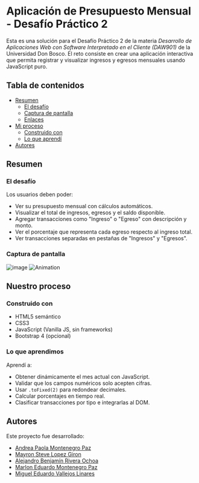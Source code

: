 # Aplicación de Presupuesto Mensual - Desafío Práctico 2

Esta es una solución para el Desafío Práctico 2 de la materia _Desarrollo de Aplicaciones Web con Software Interpretado en el Cliente (DAW901)_ de la Universidad Don Bosco. El reto consiste en crear una aplicación interactiva que permita registrar y visualizar ingresos y egresos mensuales usando JavaScript puro.

## Tabla de contenidos

- [Resumen](#resumen)
  - [El desafío](#el-desafío)
  - [Captura de pantalla](#captura-de-pantalla)
  - [Enlaces](#enlaces)
- [Mi proceso](#mi-proceso)
  - [Construido con](#construido-con)
  - [Lo que aprendí](#lo-que-aprendimos)
- [Autores](#autores)

## Resumen

### El desafío

Los usuarios deben poder:

- Ver su presupuesto mensual con cálculos automáticos.
- Visualizar el total de ingresos, egresos y el saldo disponible.
- Agregar transacciones como "Ingreso" o "Egreso" con descripción y monto.
- Ver el porcentaje que representa cada egreso respecto al ingreso total.
- Ver transacciones separadas en pestañas de "Ingresos" y "Egresos".

### Captura de pantalla

![image](https://github.com/user-attachments/assets/d8421f1d-e73a-41af-9eb5-affffbdf6f9c)
![Animation](https://github.com/user-attachments/assets/67a706e5-7486-46ba-93ee-624e026ba99a)


## Nuestro proceso

### Construido con

- HTML5 semántico
- CSS3
- JavaScript (Vanilla JS, sin frameworks)
- Bootstrap 4 (opcional)

### Lo que aprendimos

Aprendí a:

- Obtener dinámicamente el mes actual con JavaScript.
- Validar que los campos numéricos solo acepten cifras.
- Usar `.toFixed(2)` para redondear decimales.
- Calcular porcentajes en tiempo real.
- Clasificar transacciones por tipo e integrarlas al DOM.

## Autores

Este proyecto fue desarrollado:

- [Andrea Paola Montenegro Paz](https://github.com/aaaamontenegro)
- [Mayron Steve Lopez Giron](https://github.com/mayronlopezg)
- [Alejandro Benjamín Rivera Ochoa](https://github.com/alejandrorivera)
- [Marlon Eduardo Montenegro Paz](https://github.com/MarlonMontenegro)
- [Miguel Eduardo Vallejos Linares](https://github.com/miguevallejossv)
